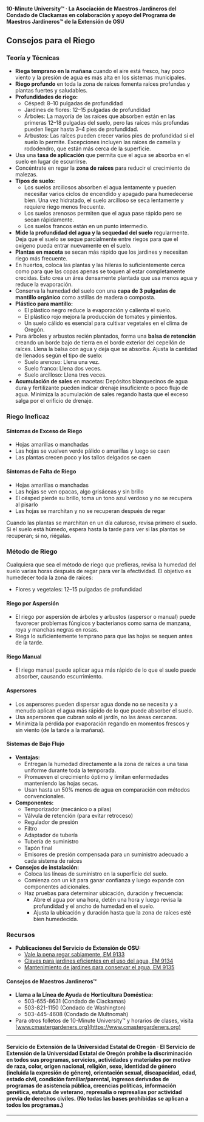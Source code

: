 #### 10-Minute University™ · La Asociación de Maestros Jardineros del Condado de Clackamas en colaboración y apoyo del Programa de Maestros Jardineros™ de la Extensión de OSU

## Consejos para el Riego

### Teoría y Técnicas

- **Riega temprano en la mañana** cuando el aire está fresco, hay poco viento y la presión de agua es más alta en los sistemas municipales.
- **Riego profundo** en toda la zona de raíces fomenta raíces profundas y plantas fuertes y saludables.
- **Profundidades de riego:**
  - Césped: 8–10 pulgadas de profundidad
  - Jardines de flores: 12–15 pulgadas de profundidad
  - Árboles: La mayoría de las raíces que absorben están en las primeras 12–18 pulgadas del suelo, pero las raíces más profundas pueden llegar hasta 3–4 pies de profundidad.
  - Arbustos: Las raíces pueden crecer varios pies de profundidad si el suelo lo permite. Excepciones incluyen las raíces de camelia y rododendro, que están más cerca de la superficie.
- Usa una **tasa de aplicación** que permita que el agua se absorba en el suelo en lugar de escurrirse.
- Concéntrate en regar la **zona de raíces** para reducir el crecimiento de malezas.
- **Tipos de suelo:**
  - Los suelos arcillosos absorben el agua lentamente y pueden necesitar varios ciclos de encendido y apagado para humedecerse bien. Una vez hidratado, el suelo arcilloso se seca lentamente y requiere riego menos frecuente.
  - Los suelos arenosos permiten que el agua pase rápido pero se secan rápidamente.
  - Los suelos francos están en un punto intermedio.
- **Mide la profundidad del agua y la sequedad del suelo** regularmente. Deja que el suelo se seque parcialmente entre riegos para que el oxígeno pueda entrar nuevamente en el suelo.
- **Plantas en maceta** se secan más rápido que los jardines y necesitan riego más frecuente.
- En huertos, coloca las plantas y las hileras lo suficientemente cerca como para que las copas apenas se toquen al estar completamente crecidas. Esto crea un área densamente plantada que usa menos agua y reduce la evaporación.
- Conserva la humedad del suelo con una **capa de 3 pulgadas de mantillo orgánico** como astillas de madera o composta.
- **Plástico para mantillo:**
  - El plástico negro reduce la evaporación y calienta el suelo.
  - El plástico rojo mejora la producción de tomates y pimientos.
  - Un suelo cálido es esencial para cultivar vegetales en el clima de Oregón.
- Para árboles y arbustos recién plantados, forma una **balsa de retención** creando un borde bajo de tierra en el borde exterior del cepellón de raíces. Llena la balsa con agua y deja que se absorba. Ajusta la cantidad de llenados según el tipo de suelo:
  - Suelo arenoso: Llena una vez.
  - Suelo franco: Llena dos veces.
  - Suelo arcilloso: Llena tres veces.
- **Acumulación de sales** en macetas: Depósitos blanquecinos de agua dura y fertilizante pueden indicar drenaje insuficiente o poco flujo de agua. Minimiza la acumulación de sales regando hasta que el exceso salga por el orificio de drenaje.

### Riego Ineficaz

#### Síntomas de Exceso de Riego

- Hojas amarillas o manchadas
- Las hojas se vuelven verde pálido o amarillas y luego se caen
- Las plantas crecen poco y los tallos delgados se caen

#### Síntomas de Falta de Riego

- Hojas amarillas o manchadas
- Las hojas se ven opacas, algo grisáceas y sin brillo
- El césped pierde su brillo, toma un tono azul verdoso y no se recupera al pisarlo
- Las hojas se marchitan y no se recuperan después de regar

Cuando las plantas se marchitan en un día caluroso, revisa primero el suelo. Si el suelo está húmedo, espera hasta la tarde para ver si las plantas se recuperan; si no, riégalas.

### Método de Riego

Cualquiera que sea el método de riego que prefieras, revisa la humedad del suelo varias horas después de regar para ver la efectividad. El objetivo es humedecer toda la zona de raíces:

- Flores y vegetales: 12–15 pulgadas de profundidad

#### Riego por Aspersión

- El riego por aspersión de árboles y arbustos (aspersor o manual) puede favorecer problemas fúngicos y bacterianos como sarna de manzana, roya y manchas negras en rosas.
- Riega lo suficientemente temprano para que las hojas se sequen antes de la tarde.

#### Riego Manual

- El riego manual puede aplicar agua más rápido de lo que el suelo puede absorber, causando escurrimiento.

#### Aspersores

- Los aspersores pueden dispersar agua donde no se necesita y a menudo aplican el agua más rápido de lo que puede absorber el suelo.
- Usa aspersores que cubran solo el jardín, no las áreas cercanas.
- Minimiza la pérdida por evaporación regando en momentos frescos y sin viento (de la tarde a la mañana).

#### Sistemas de Bajo Flujo

- **Ventajas:**
  - Entregan la humedad directamente a la zona de raíces a una tasa uniforme durante toda la temporada.
  - Promueven el crecimiento óptimo y limitan enfermedades manteniendo las hojas secas.
  - Usan hasta un 50% menos de agua en comparación con métodos convencionales.
- **Componentes:**
  - Temporizador (mecánico o a pilas)
  - Válvula de retención (para evitar retroceso)
  - Regulador de presión
  - Filtro
  - Adaptador de tubería
  - Tubería de suministro
  - Tapón final
  - Emisores de presión compensada para un suministro adecuado a cada sistema de raíces
- **Consejos de instalación:**
  - Coloca las líneas de suministro en la superficie del suelo.
  - Comienza con un kit para ganar confianza y luego expande con componentes adicionales.
  - Haz pruebas para determinar ubicación, duración y frecuencia:
    - Abre el agua por una hora, detén una hora y luego revisa la profundidad y el ancho de humedad en el suelo.
    - Ajusta la ubicación y duración hasta que la zona de raíces esté bien humedecida.

### Recursos

- **Publicaciones del Servicio de Extensión de OSU:**
  - [Vale la pena regar sabiamente, EM 9133](https://catalog.extension.oregonstate.edu/)
  - [Claves para jardines eficientes en el uso del agua, EM 9134](https://catalog.extension.oregonstate.edu/)
  - [Mantenimiento de jardines para conservar el agua, EM 9135](https://catalog.extension.oregonstate.edu/)

#### Consejos de Maestros Jardineros™

- **Llama a la Línea de Ayuda de Horticultura Doméstica:**
  - 503-655-8631 (Condado de Clackamas)
  - 503-821-1150 (Condado de Washington)
  - 503-445-4608 (Condado de Multnomah)
- Para otros folletos de 10-Minute University™ y horarios de clases, visita [www.cmastergardeners.org](https://www.cmastergardeners.org)

---

#### Servicio de Extensión de la Universidad Estatal de Oregón · El Servicio de Extensión de la Universidad Estatal de Oregón prohíbe la discriminación en todos sus programas, servicios, actividades y materiales por motivo de raza, color, origen nacional, religión, sexo, identidad de género (incluida la expresión de género), orientación sexual, discapacidad, edad, estado civil, condición familiar/parental, ingresos derivados de programas de asistencia pública, creencias políticas, información genética, estatus de veterano, represalia o represalias por actividad previa de derechos civiles. (No todas las bases prohibidas se aplican a todos los programas.)
---